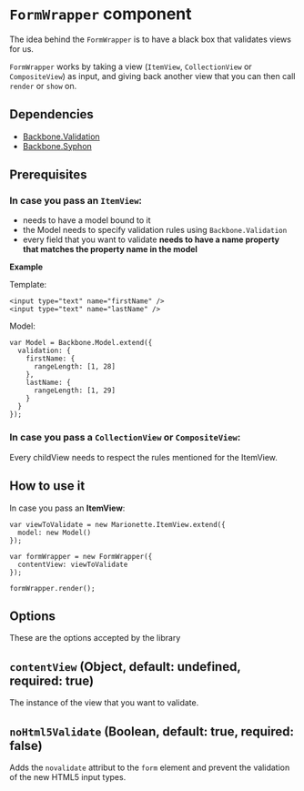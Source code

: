 # `FormWrapper` component
The idea behind the `FormWrapper` is to have a black box that validates views for us.

`FormWrapper` works by taking a view (`ItemView`, `CollectionView` or `CompositeView`) as input, and giving back another view that you can then call `render` or `show` on.

## Dependencies

 - [Backbone.Validation](https://github.com/thedersen/backbone.validation)
 - [Backbone.Syphon](https://github.com/marionettejs/backbone.syphon)

## Prerequisites

### In case you pass an ```ItemView```:
 - needs to have a model bound to it
 - the Model needs to specify validation rules using `Backbone.Validation`
 - every field that you want to validate **needs to have a name property that matches the property name in the model**


**Example**

Template:

```
<input type="text" name="firstName" />
<input type="text" name="lastName" />
```

Model:
```
var Model = Backbone.Model.extend({
  validation: {
    firstName: {
      rangeLength: [1, 28]
    },
    lastName: {
      rangeLength: [1, 29]
    }
  }
});

```

### In case you pass a ```CollectionView``` or ```CompositeView```:

Every childView needs to respect the rules mentioned for the ItemView.

## How to use it

In case you pass an **ItemView**:

```
var viewToValidate = new Marionette.ItemView.extend({
  model: new Model()
});

var formWrapper = new FormWrapper({
  contentView: viewToValidate
});

formWrapper.render();
```

## Options
These are the options accepted by the library

## `contentView` (Object, default: undefined, required: true)
The instance of the view that you want to validate.

## `noHtml5Validate` (Boolean, default: true, required: false)
Adds the `novalidate` attribut to the `form` element and prevent the validation of the new HTML5 input types.
